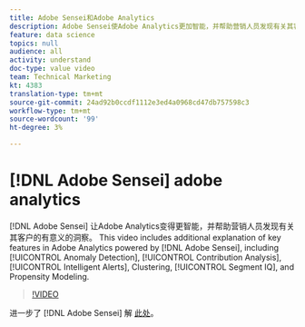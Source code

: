 ```yaml
---
title: Adobe Sensei和Adobe Analytics
description: Adobe Sensei使Adobe Analytics更加智能，并帮助营销人员发现有关其客户的有意义的洞察。 此视频包括对以Adobe Sensei为后盾的Adobe Analytics市主要功能(包括异常检测、贡献分析、智能提醒、群集、细分IQ和倾向建模)的其他说明。
feature: data science
topics: null
audience: all
activity: understand
doc-type: value video
team: Technical Marketing
kt: 4383
translation-type: tm+mt
source-git-commit: 24ad92b0ccdf1112e3ed4a0968cd47db757598c3
workflow-type: tm+mt
source-wordcount: '99'
ht-degree: 3%

---
```



# [!DNL Adobe Sensei] adobe analytics

[!DNL Adobe Sensei] 让Adobe Analytics变得更智能，并帮助营销人员发现有关其客户的有意义的洞察。 This video includes additional explanation of key features in Adobe Analytics powered by [!DNL Adobe Sensei], including [!UICONTROL Anomaly Detection], [!UICONTROL Contribution Analysis], [!UICONTROL Intelligent Alerts], Clustering, [!UICONTROL Segment IQ], and Propensity Modeling.

>[!VIDEO](https://video.tv.adobe.com/v/31500/?quality=12)

进一步了 [!DNL Adobe Sensei] 解 [此处](https://www.adobe.com/cn/sensei.html)。
